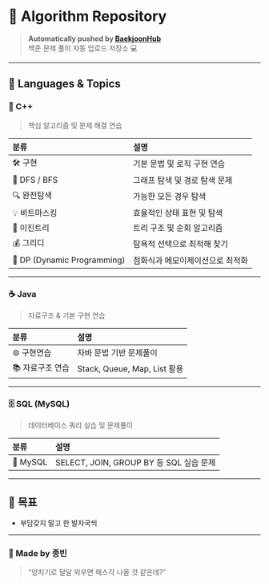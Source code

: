 # 🧠 Algorithm Repository  

> **Automatically pushed by [BaekjoonHub](https://github.com/BaekjoonHub/BaekjoonHub)**  
> 백준 문제 풀이 자동 업로드 저장소 💻  

---

## 🚀 Languages & Topics  

### 🧩 C++
> 핵심 알고리즘 및 문제 해결 연습  

| 분류 | 설명 |
|:--|:--|
| 🛠 구현 | 기본 문법 및 로직 구현 연습 |
| 🌲 DFS / BFS | 그래프 탐색 및 경로 탐색 문제 |
| 🔍 완전탐색 | 가능한 모든 경우 탐색 |
| 💡 비트마스킹 | 효율적인 상태 표현 및 탐색 |
| 🌳 이진트리 | 트리 구조 및 순회 알고리즘 |
| 💰 그리디 | 탐욕적 선택으로 최적해 찾기 |
| 🧮 DP (Dynamic Programming) | 점화식과 메모이제이션으로 최적화 |

---

### ☕ Java  
> 자료구조 & 기본 구현 연습  

| 분류 | 설명 |
|:--|:--|
| ⚙️ 구현연습 | 자바 문법 기반 문제풀이 |
| 📚 자료구조 연습 | Stack, Queue, Map, List 활용 |

---

### 🗄 SQL (MySQL)  
> 데이터베이스 쿼리 실습 및 문제풀이  

| 분류 | 설명 |
|:--|:--|
| 💾 MySQL | SELECT, JOIN, GROUP BY 등 SQL 실습 문제 |

---

## 🏁 목표  
- 부담갖지 말고 한 발자국씩

---

### 🌟 Made by 종빈  
> “양치기로 달달 외우면 패스각 나올 것 같은데?”  
